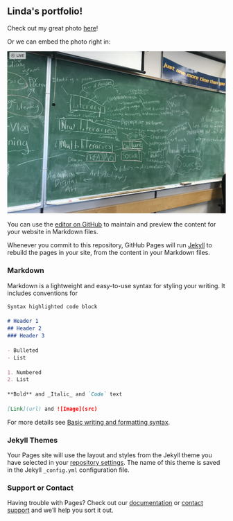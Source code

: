 ## Linda's portfolio!

Check out my great photo [here](https://github.com/ledworthy/ledworthy.github.io/blob/main/Screen%20Shot%202022-08-22%20at%203.53.52%20PM.png)!

Or we can embed the photo right in:

![](https://github.com/ledworthy/ledworthy.github.io/blob/main/Screen%20Shot%202022-08-22%20at%203.53.52%20PM.png)

You can use the [editor on GitHub](https://github.com/ledworthy/ledworthy.github.io/edit/main/index.md) to maintain and preview the content for your website in Markdown files.

Whenever you commit to this repository, GitHub Pages will run [Jekyll](https://jekyllrb.com/) to rebuild the pages in your site, from the content in your Markdown files.

### Markdown

Markdown is a lightweight and easy-to-use syntax for styling your writing. It includes conventions for

```markdown
Syntax highlighted code block

# Header 1
## Header 2
### Header 3

- Bulleted
- List

1. Numbered
2. List

**Bold** and _Italic_ and `Code` text

[Link](url) and ![Image](src)
```

For more details see [Basic writing and formatting syntax](https://docs.github.com/en/github/writing-on-github/getting-started-with-writing-and-formatting-on-github/basic-writing-and-formatting-syntax).

### Jekyll Themes

Your Pages site will use the layout and styles from the Jekyll theme you have selected in your [repository settings](https://github.com/ledworthy/ledworthy.github.io/settings/pages). The name of this theme is saved in the Jekyll `_config.yml` configuration file.

### Support or Contact

Having trouble with Pages? Check out our [documentation](https://docs.github.com/categories/github-pages-basics/) or [contact support](https://support.github.com/contact) and we’ll help you sort it out.
